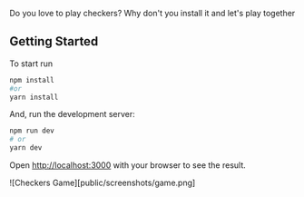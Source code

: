 Do you love to play checkers? Why don't you install it and let's play together

## Getting Started

To start run

```bash
npm install
#or
yarn install
```

And, run the development server:

```bash
npm run dev
# or
yarn dev
```

Open [http://localhost:3000](http://localhost:3000) with your browser to see the result.

![Checkers Game][public/screenshots/game.png]
